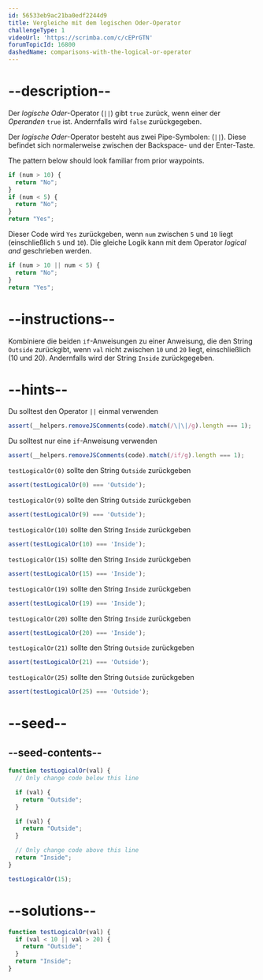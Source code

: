 ```yaml
---
id: 56533eb9ac21ba0edf2244d9
title: Vergleiche mit dem logischen Oder-Operator
challengeType: 1
videoUrl: 'https://scrimba.com/c/cEPrGTN'
forumTopicId: 16800
dashedName: comparisons-with-the-logical-or-operator
---
```


# --description--

Der <dfn>logische Oder</dfn>-Operator (`||`) gibt `true` zurück, wenn einer der <dfn>Operanden</dfn> `true` ist. Andernfalls wird `false` zurückgegeben.

Der <dfn>logische Oder</dfn>-Operator besteht aus zwei Pipe-Symbolen: (`||`). Diese befindet sich normalerweise zwischen der Backspace- und der Enter-Taste.

The pattern below should look familiar from prior waypoints.

```js
if (num > 10) {
  return "No";
}
if (num < 5) {
  return "No";
}
return "Yes";
```

Dieser Code wird `Yes` zurückgeben, wenn `num` zwischen `5` und `10` liegt (einschließlich `5` und `10`). Die gleiche Logik kann mit dem Operator <dfn>logical and</dfn> geschrieben werden.

```js
if (num > 10 || num < 5) {
  return "No";
}
return "Yes";
```

# --instructions--

Kombiniere die beiden `if`-Anweisungen zu einer Anweisung, die den String `Outside` zurückgibt, wenn `val` nicht zwischen `10` und `20` liegt, einschließlich (10 und 20). Andernfalls wird der String `Inside` zurückgegeben.

# --hints--

Du solltest den Operator `||` einmal verwenden

```js
assert(__helpers.removeJSComments(code).match(/\|\|/g).length === 1);
```

Du solltest nur eine `if`-Anweisung verwenden

```js
assert(__helpers.removeJSComments(code).match(/if/g).length === 1);
```

`testLogicalOr(0)` sollte den String `Outside` zurückgeben

```js
assert(testLogicalOr(0) === 'Outside');
```

`testLogicalOr(9)` sollte den String `Outside` zurückgeben

```js
assert(testLogicalOr(9) === 'Outside');
```

`testLogicalOr(10)` sollte den String `Inside` zurückgeben

```js
assert(testLogicalOr(10) === 'Inside');
```

`testLogicalOr(15)` sollte den String `Inside` zurückgeben

```js
assert(testLogicalOr(15) === 'Inside');
```

`testLogicalOr(19)` sollte den String `Inside` zurückgeben

```js
assert(testLogicalOr(19) === 'Inside');
```

`testLogicalOr(20)` sollte den String `Inside` zurückgeben

```js
assert(testLogicalOr(20) === 'Inside');
```

`testLogicalOr(21)` sollte den String `Outside` zurückgeben

```js
assert(testLogicalOr(21) === 'Outside');
```

`testLogicalOr(25)` sollte den String `Outside` zurückgeben

```js
assert(testLogicalOr(25) === 'Outside');
```

# --seed--

## --seed-contents--

```js
function testLogicalOr(val) {
  // Only change code below this line

  if (val) {
    return "Outside";
  }

  if (val) {
    return "Outside";
  }

  // Only change code above this line
  return "Inside";
}

testLogicalOr(15);
```

# --solutions--

```js
function testLogicalOr(val) {
  if (val < 10 || val > 20) {
    return "Outside";
  }
  return "Inside";
}
```

